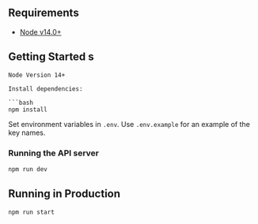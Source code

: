 ## Requirements

 - [Node v14.0+](https://nodejs.org/en/download/current/)

## Getting Started s
```
Node Version 14+

Install dependencies:

```bash
npm install
```

Set environment variables in `.env`. Use `.env.example` for an example of the key names.

### Running the API server
```bash
npm run dev
```

## Running in Production

```bash
npm run start
```